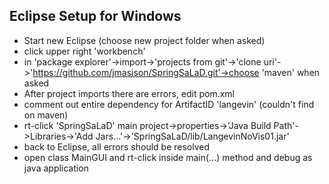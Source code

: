 

## Eclipse Setup for Windows

  * Start new Eclipse (choose new project folder when asked)
  * click upper right 'workbench'
  * in 'package explorer'->import->'projects from git'->'clone uri'->'https://github.com/jmasison/SpringSaLaD.git'->choose 'maven' when asked
  * After project imports there are errors, edit pom.xml
  * comment out entire dependency for ArtifactID 'langevin' (couldn't find on maven)
  * rt-click 'SpringSaLaD' main project->properties->'Java Build Path'->Libraries->'Add Jars...'->'SpringSaLaD/lib/LangevinNoVis01.jar'
  * back to Eclipse, all errors should be resolved
  * open class MainGUI and rt-click inside main(...) method and debug as java application


